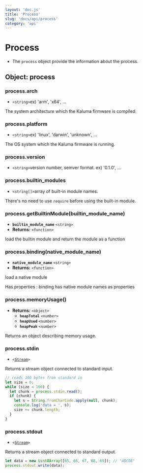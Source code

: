 ```yaml
---
layout: 'doc.js'
title: 'Process'
slug: 'docs/api/process'
category: 'api'
---
```


# Process

- The `process` object provide the information about the process.

## Object: process

### process.arch

- `<string>`ex) 'arm', 'x64', ...

The system architecture which the Kaluma firmware is compiled.&#x20;

### process.platform

- `<string>`ex) 'linux', 'darwin', 'unknown', ...

The OS system which the Kaluma firmware is running.

### process.version

- `<string>`version number, semver format. ex) '0.1.0', ...

### process.builtin_modules

- `<string[]>`array of built-in module names.&#x20;

There's no need to use `require` before using the built-in module.

### process.getBuiltinModule(builtin_module_name)

- **`builtin_module_name`** `<string>`
- **Returns:** `<function>`&#x20;

load the builtin module and return the module as a function

### process.binding(native_module_name)

- **`native_module_name`** `<string>`
- **Returns:** `<function>`

load a native module

Has properties : binding has native module names as properties

### process.memoryUsage()

- **Returns:** `<object>`&#x20;
  - **`heapTotal`** `<number>`&#x20;
  - **`heapUsed`** `<number>`&#x20;
  - **`heapPeak`** `<number>` &#x20;

Returns an object describing memory usage.

### process.stdin

- `<`[`Stream`](/docs/api/stream/#class-stream)`>`&#x20;

Returns a stream object connected to standard input.

```javascript
// reads 100 bytes from standard in
let size = 0;
while (size < 100) {
  let chunk = process.stdin.read();
  if (chunk) {
    let s = String.fromCharCode.apply(null, chunk);
    console.log('data = ', s);
    size += chunk.length;
  }
}
```

### process.stdout

- `<`[`Stream`](/docs/api/stream/#class-stream)`>`

Returns a stream object connected to standard output.

```javascript
let data = new Uint8Array([65, 66, 67, 68, 69]); // "ABCDE"
process.stdout.write(data);
```
